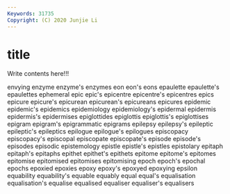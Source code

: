 ```yaml
---
Keywords: 31735
Copyright: (C) 2020 Junjie Li
---
```


# title

Write contents here!!!

envying 
enzyme 
enzyme's 
enzymes 
eon 
eon's 
eons
epaulette 
epaulette's 
epaulettes 
ephemeral 
epic 
epic's 
epicentre 
epicentre's 
epicentres 
epics
epicure 
epicure's 
epicurean 
epicurean's 
epicureans 
epicures 
epidemic 
epidemic's 
epidemics 
epidemiology
epidemiology's 
epidermal 
epidermis 
epidermis's 
epidermises 
epiglottides 
epiglottis 
epiglottis's 
epiglottises 
epigram
epigram's 
epigrammatic 
epigrams 
epilepsy 
epilepsy's 
epileptic 
epileptic's 
epileptics 
epilogue 
epilogue's
epilogues 
episcopacy 
episcopacy's 
episcopal 
episcopate 
episcopate's 
episode 
episode's 
episodes 
episodic
epistemology 
epistle 
epistle's 
epistles 
epistolary 
epitaph 
epitaph's 
epitaphs 
epithet 
epithet's
epithets 
epitome 
epitome's 
epitomes 
epitomise 
epitomised 
epitomises 
epitomising 
epoch 
epoch's
epochal 
epochs 
epoxied 
epoxies 
epoxy 
epoxy's 
epoxyed 
epoxying 
epsilon 
equability
equability's 
equable 
equably 
equal 
equal's 
equalisation 
equalisation's 
equalise 
equalised 
equaliser
equaliser's 
equalisers 
